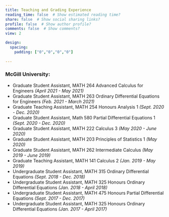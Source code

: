 ```yaml
---
title: Teaching and Grading Experience
reading_time: false  # Show estimated reading time?
share: false  # Show social sharing links?
profile: false  # Show author profile?
comments: false  # Show comments?
view: 2

design:
  spacing:
    padding: ["0","0","0","0"]
    
---
```

### McGill University:
- Graduate Student Assistant, MATH 264 Advanced Calculus for Engineers *(April 2021 - May 2021)*
- Graduate Student Assistant, MATH 263 Ordinary Differential Equations for Engineers *(Feb. 2021 - March 2021)*
- Graduate Teaching Assistant, MATH 254 Honours Analysis 1 *(Sept. 2020 - Dec. 2020)*
- Graduate Student Assistant, Math 580 Partial Differential Equations 1 *(Sept. 2020 - Dec. 2020)*
- Graduate Student Assistant, MATH 222 Calculus 3 *(May 2020 - June 2020)*
- Graduate Student Assistant, MATH 203 Principles of Statistics 1 *(May 2020)*
- Graduate Student Assistant, MATH 262 Intermediate Calculus *(May 2019  - June 2019)*
- Graduate Teaching Assistant, MATH 141 Calculus 2 *(Jan. 2019 - May 2019)*
- Undergraduate Student Assistant, MATH 315 Ordinary Differential Equations *(Sept. 2018 - Dec. 2018)*
- Undergraduate Student Assistant, MATH 325 Honours Ordinary Differential Equations *(Jan. 2018 - April 2018)*
- Undergraduate Student Assistant, MATH 475 Honours Partial Differential Equations *(Sept. 2017 - Dec. 2017)*
- Undergraduate Student Assistant, MATH 325 Honours Ordinary Differential Equations *(Jan. 2017 - April 2017)*
